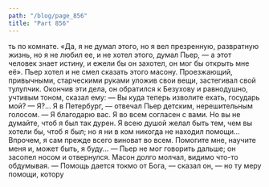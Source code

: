 ```yaml
---
path: "/blog/page_856"
title: "Part 856"
---
```


ть по комнате. «Да, я не думал этого, но я вел презренную, развратную жизнь, но я не любил ее, и не хотел этого, думал Пьер, — а этот человек знает истину, и ежели бы он захотел, он мог бы открыть мне её». Пьер хотел и не смел сказать этого масону. Проезжающий, привычными, старческими руками уложив свои вещи, застегивал свой тулупчик. Окончив эти дела, он обратился к Безухову и равнодушно, учтивым тоном, сказал ему:
— Вы куда теперь изволите ехать, государь мой?
— Я?... Я в Петербург, — отвечал Пьер детским, нерешительным голосом. — Я благодарю вас. Я во всем согласен с вами. Но вы не думайте, чтоб я был так дурен. Я всею душой желал быть тем, чем вы хотели бы, чтоб я был; но я ни в ком никогда не находил помощи... Впрочем, я сам прежде всего виноват во всем. Помогите мне, научите меня и, может быть, я буду... — Пьер не мог говорить дальше; он засопел носом и отвернулся.
Масон долго молчал, видимо что-то обдумывая.
— Помощь дается токмо от Бога, — сказал он, — но ту меру помощи, котору
